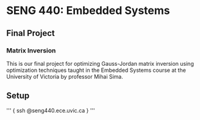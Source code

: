 # SENG 440: Embedded Systems
## Final Project
### Matrix Inversion

This is our final project for optimizing Gauss-Jordan matrix inversion using optimization techniques taught in the Embedded Systems course at the University of Victoria by professor Mihai Sima.

## Setup

''' { ssh <netlink>@seng440.ece.uvic.ca } ''' 
